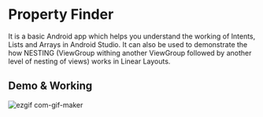 # Property Finder

It is a basic Android app which helps you understand the working of Intents, Lists and Arrays in Android Studio.
It can also be used to demonstrate the how NESTING (ViewGroup withing another ViewGroup followed by another level of nesting of views) works in Linear Layouts.



## Demo & Working

![ezgif com-gif-maker](https://user-images.githubusercontent.com/86758072/126904269-b647e93d-8983-4870-8514-fef19b79a5f8.gif)
